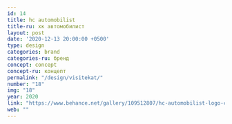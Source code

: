 ```yaml
---
id: 14
title: hc automobilist
title-ru: хк автомобилист
layout: post
date: '2020-12-13 20:00:00 +0500'
type: design
categories: brand
categories-ru: бренд
concept: concept
concept-ru: концепт
permalink: "/design/visitekat/"
number: "18"
img: "18"
year: 2020
link: "https://www.behance.net/gallery/109512807/hc-automobilist-logo-concept"
web: ""
---
```

